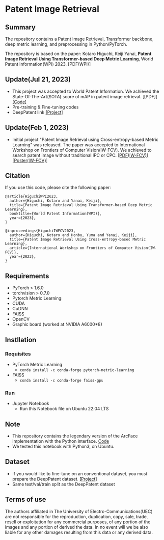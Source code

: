 # Patent Image Retrieval
## Summary
The repository contains a Patent Image Retrieval, Transformer backbone, deep metric learning, and preprocessing in Python/PyTorch.

The repository is based on the paper: Kotaro Higuchi, Keiji Yanai, **Patent Image Retrieval Using Transformer-based Deep Metric Learning**, World Patent Information(WPI) 2023. [PDF(WPI)] 

## Update(Jul 21, 2023)
- This project was accepted to World Patent Information. We achieved the State-Of-The-Art(SOTA) score of mAP in patent image retrieval. [[PDF]] [[Code]](https://github.com/L4Clippers/Patent-Image-Retrieval-Transformer-DML/blob/main/20230110_ArcFace-DPat-SwinV2_v38_384RandCrop.ipynb)
- Pre-training & Fine-tuning codes
- DeepPatent link [[Project]](https://github.com/GoFigure-LANL/DeepPatent-dataset)

## Update(Feb 1, 2023)
- Initial project "Patent Image Retrieval using Cross-entropy-based Metric Learning" was released. The paper was accepted to International Workshop on Frontiers of Computer Vision(IW-FCV). We achieved to search patent image without traditional IPC or CPC. [[PDF(IW-FCV)]](https://iwfcv2023.github.io/assets/Poster/P1-6%20Patent%20Image%20Retrieval%20Using%20Cross-entropy-based%20Metric%20Learning_Kotaro%20Higuchi.pdf) [[Poster(IW-FCV)]](https://mm.cs.uec.ac.jp/yanai/report/semiconf22/230222higuchi_14_ppt.pdf)

## Citation
If you use this code, please cite the following paper:

```
@article{HiguchiWPI2023,
  author={Higuchi, Kotaro and Yanai, Keiji},
  title={Patent Image Retrieval Using Transformer-based Deep Metric Learning},
  booktitle={World Patent Information(WPI)},
  year={2023},
}

@inproceedings{HiguchiIWFCV2023,
  author={Higuchi, Kotaro and Honbu, Yuma and Yanai, Keiji},
  title={Patent Image Retrieval Using Cross-entropy-based Metric Learning},
  article={International Workshop on Frontiers of Computer Vision(IW-FCV)},
  year={2023},
}
```

## Requirements
- PyTorch > 1.6.0
- torchvision > 0.7.0
- Pytorch Metric Learning
- CUDA
- CuDNN
- FAISS
- OpenCV
- Graphic board (worked at NVIDIA A6000*8)

## Instllation
### Requisites
- PyTorch Metric Learning
  -  ``conda install -c conda-forge pytorch-metric-learning``
- FAISS
  -  ``conda install -c conda-forge faiss-gpu``
### Run
- Jupyter Notebook
  - Run this Notebook file on Ubuntu 22.04 LTS

## Note
- This repository contains the legendary version of the ArcFace implementation with the Python interface. [Code](https://github.com/ronghuaiyang/arcface-pytorch/blob/master/models/metrics.py)
- We tested this notebook with Python3, on Ubuntu.

## Dataset
- If you would like to fine-tune on an conventional dataset, you must prepare the DeepPatent dataset. [[Project]](https://github.com/GoFigure-LANL/DeepPatent-dataset)
- Same test/val/train split as the DeepPatent dataset

## Terms of use
The authors affiliated in The University of Electro-Communications(UEC) are not responsible for the reproduction, duplication, copy, sale, trade, resell or exploitation for any commercial purposes, of any portion of the images and any portion of derived the data. In no event will we be also liable for any other damages resulting from this data or any derived data.

